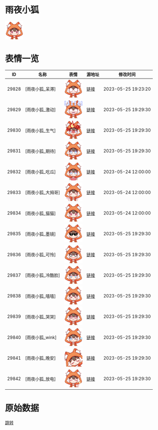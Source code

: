 # 雨夜小狐

<img src="./cover.png" height="60" alt="cover" />

# 表情一览

|ID|名称|表情|源地址|修改时间|
|----|----|----|----|----|
|29828|[雨夜小狐_呆滞]|<img src="./pic/029828_%5B雨夜小狐_呆滞%5D.png" height="60" alt="呆滞"/>|[链接](https://i0.hdslb.com/bfs/garb/c5f41e261ada11bf8c51702ffd77e324dced495f.png)|2023-05-25 19:23:20|
|29829|[雨夜小狐_激动]|<img src="./pic/029829_%5B雨夜小狐_激动%5D.png" height="60" alt="激动"/>|[链接](https://i0.hdslb.com/bfs/garb/03676ca6fa5785b03279cd60c0f93d81744884ce.png)|2023-05-25 19:29:30|
|29830|[雨夜小狐_生气]|<img src="./pic/029830_%5B雨夜小狐_生气%5D.png" height="60" alt="生气"/>|[链接](https://i0.hdslb.com/bfs/garb/c2cb9efab193c4c3aa8262dc9f9431a63fce4c9e.png)|2023-05-25 19:29:30|
|29831|[雨夜小狐_期待]|<img src="./pic/029831_%5B雨夜小狐_期待%5D.png" height="60" alt="期待"/>|[链接](https://i0.hdslb.com/bfs/garb/0410de335319fd96e1d3eb035acb4131fd4a7af5.png)|2023-05-25 19:29:30|
|29832|[雨夜小狐_吃瓜]|<img src="./pic/029832_%5B雨夜小狐_吃瓜%5D.png" height="60" alt="吃瓜"/>|[链接](https://i0.hdslb.com/bfs/garb/7928024ad214bd3fe1f8e0e1fac61860d41bc83c.png)|2023-05-24 12:00:00|
|29833|[雨夜小狐_大拇哥]|<img src="./pic/029833_%5B雨夜小狐_大拇哥%5D.png" height="60" alt="大拇哥"/>|[链接](https://i0.hdslb.com/bfs/garb/28f4fe36f892e3002a32876f2464e33cbd309f12.png)|2023-05-24 12:00:00|
|29834|[雨夜小狐_猫猫]|<img src="./pic/029834_%5B雨夜小狐_猫猫%5D.png" height="60" alt="猫猫"/>|[链接](https://i0.hdslb.com/bfs/garb/bdee7f30a47ea65554c8f12ef992339e9d807311.png)|2023-05-24 12:00:00|
|29835|[雨夜小狐_墨镜]|<img src="./pic/029835_%5B雨夜小狐_墨镜%5D.png" height="60" alt="墨镜"/>|[链接](https://i0.hdslb.com/bfs/garb/4edb30e3144fba083dad3d55a08425be2c4da3c5.png)|2023-05-25 19:29:30|
|29836|[雨夜小狐_可怜]|<img src="./pic/029836_%5B雨夜小狐_可怜%5D.png" height="60" alt="可怜"/>|[链接](https://i0.hdslb.com/bfs/garb/46647129d6fd83d2f7f8b71b038ee1080c8f673f.png)|2023-05-25 19:29:30|
|29837|[雨夜小狐_冷酷脸]|<img src="./pic/029837_%5B雨夜小狐_冷酷脸%5D.png" height="60" alt="冷酷脸"/>|[链接](https://i0.hdslb.com/bfs/garb/b9c9307dd5395570d3c6b8b9d35c525c92ec2d53.png)|2023-05-25 19:29:30|
|29838|[雨夜小狐_嘻嘻]|<img src="./pic/029838_%5B雨夜小狐_嘻嘻%5D.png" height="60" alt="嘻嘻"/>|[链接](https://i0.hdslb.com/bfs/garb/b1b6d0e9ee5ab1cce550a6f2e024cd2d3e51fcc7.png)|2023-05-25 19:29:30|
|29839|[雨夜小狐_哭哭]|<img src="./pic/029839_%5B雨夜小狐_哭哭%5D.png" height="60" alt="哭哭"/>|[链接](https://i0.hdslb.com/bfs/garb/52418304fa38054c08ad11e290969554012f2ef1.png)|2023-05-25 19:29:30|
|29840|[雨夜小狐_wink]|<img src="./pic/029840_%5B雨夜小狐_wink%5D.png" height="60" alt="wink"/>|[链接](https://i0.hdslb.com/bfs/garb/2cff7a9946438fde2932aa554720289cf3905740.png)|2023-05-25 19:29:30|
|29841|[雨夜小狐_晚安]|<img src="./pic/029841_%5B雨夜小狐_晚安%5D.png" height="60" alt="晚安"/>|[链接](https://i0.hdslb.com/bfs/garb/c4e804b563f8e6d2dfa0c3433977cbc8bce4662e.png)|2023-05-25 19:29:30|
|29842|[雨夜小狐_放电]|<img src="./pic/029842_%5B雨夜小狐_放电%5D.png" height="60" alt="放电"/>|[链接](https://i0.hdslb.com/bfs/garb/e7e94c91eb5d46221cb4513e905741fe0cbe3daa.png)|2023-05-25 19:29:30|

# 原始数据

[跳转](./raw.json)

